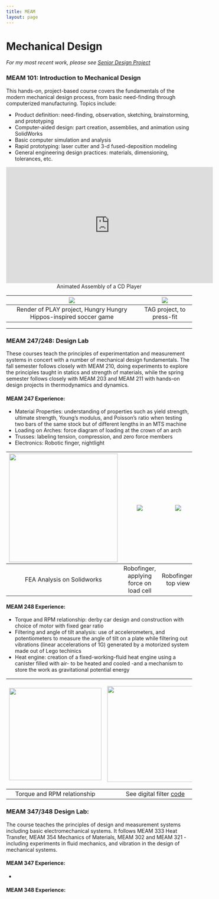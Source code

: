 ```yaml
---
title: MEAM
layout: page
---
```

# Mechanical Design
*For my most recent work, please see <a href="https://susan-z.github.io/projects/SeniorDesign/">Senior Design Project</a>*
### MEAM 101: Introduction to Mechanical Design
This hands-on, project-based course covers the fundamentals of the modern mechanical design process, from basic need-finding through computerized manufacturing. Topics include:
* Product definition: need-finding, observation, sketching, brainstorming, and prototyping
* Computer-aided design: part creation, assemblies, and animation using SolidWorks
* Basic computer simulation and analysis
* Rapid prototyping: laser cutter and 3-d fused-deposition modeling
* General engineering design practices: materials, dimensioning, tolerances, etc.

<center>
<iframe width="560" height="315" src="https://www.youtube.com/embed/orXZEw0QpCo" frameborder="0" allowfullscreen></iframe>
</center>
<center>
Animated Assembly of a CD Player
</center>

|![](https://github.com/susan-z/susan-z.github.io/blob/master/img/playrender.JPG?raw=true) | ![](https://github.com/susan-z/susan-z.github.io/blob/master/img/tag.JPG?raw=true) |
|:------------------------------:|:-------------:|
| Render of PLAY project, Hungry Hungry Hippos-inspired soccer game | TAG project, to press-fit |

---
### MEAM 247/248: Design Lab
These courses teach the principles of experimentation and measurement systems in concert with a number of mechanical design fundamentals. The fall semester follows closely with MEAM 210, doing experiments to explore the principles taught in statics and strength of materials, while the spring semester follows closely with MEAM 203 and MEAM 211 with hands-on design projects in thermodynamics and dynamics.

#### MEAM 247 Experience:
* Material Properties: understanding of properties such as yield strength, ultimate strength, Young’s modulus, and
Poisson’s ratio when testing two bars of the same stock but of different lengths in an MTS machine
* Loading on Arches: force diagram of loading at the crown of an arch
* Trusses: labeling tension, compression, and zero force members
* Electronics: Robotic finger, nightlight

| <img src="https://github.com/susan-z/susan-z.github.io/blob/master/img/FEA%20analysis.JPG?raw=true" width="294px"> | ![](https://github.com/susan-z/susan-z.github.io/blob/master/img/robotfinger.JPG?raw=true) | ![](https://github.com/susan-z/susan-z.github.io/blob/master/img/robofinger_top.JPG?raw=true) | ![](https://github.com/susan-z/susan-z.github.io/blob/master/img/nightlight.JPG?raw=true) |
|:------------------------------:|:------------------------------:|:------------------------------:|:------------------------------:|
|FEA Analysis on Solidworks | Robofinger, applying force on load cell | Robofinger, top view | Nightlight, see [code](https://github.com/susan-z/susan-z.github.io/blob/master/projects/robofinger.ino)

#### MEAM 248 Experience:
* Torque and RPM relationship: derby car design and construction with choice of motor with fixed gear ratio
* Filtering and angle of tilt analysis: use of accelerometers, and potentiometers to measure the angle of tilt on a plate while filtering out vibrations (linear accelerations of 1G) generated by a motorized system made out of Lego techinics
* Heat engine: creation of a fixed-working-fluid heat engine using a canister filled with air- to be heated and cooled -and a mechanism to store the work as gravitational potential energy

| <img src="https://github.com/susan-z/susan-z.github.io/blob/master/img/derby2.JPG?raw=true" width="250px"> | <img src="https://github.com/susan-z/susan-z.github.io/blob/master/img/space1.JPG?raw=true" width="260px"> | <img src ="https://github.com/susan-z/susan-z.github.io/blob/master/img/heatengine1.JPG?raw=true" width="290px"> |
|:------------------------------:|:------------------------------:|:------------------------------:|
| Torque and RPM relationship | See digital filter [code](https://github.com/susan-z/susan-z.github.io/blob/master/projects/digitalfilter.m) |  P-V relationship for Heat Engine|


<!--| <img src="https://github.com/susan-z/susan-z.github.io/blob/master/img/derby2.JPG?raw=true" width="250px"> | <img src="https://github.com/susan-z/susan-z.github.io/blob/master/img/derby1.JPG?raw=true" width="430px"> |
|:--------------------------------------------:|:--------------------------------------------:|
| Torque and RPM relationship                 | CAD/Complete car (required to fit in a narrow tube) |

---

| ![](https://github.com/susan-z/susan-z.github.io/blob/master/img/space.png?raw=true)| <img src="https://github.com/susan-z/susan-z.github.io/blob/master/img/space1.JPG?raw=true" width="260px"> |
|:--------------------------------------------:|:--------------------:|
| Lego technics system, low pass analog filter | Comparison of unfiltered and filtered signals, see digital filter [code](https://github.com/susan-z/susan-z.github.io/blob/master/projects/digitalfilter.m) |

---

| ![](https://github.com/susan-z/susan-z.github.io/blob/master/img/heatengine.JPG?raw=true) | <img src ="https://github.com/susan-z/susan-z.github.io/blob/master/img/heatengine1.JPG?raw=true" width="290px"> |
|:--------------------------------------------:|:--------------------:|
| Mechanism | P-V relationship | -->

### MEAM 347/348 Design Lab:
The course teaches the principles of design and measurement systems including basic electromechanical systems. It follows MEAM 333 Heat Transfer, MEAM 354 Mechanics of Materials, MEAM 302 and MEAM 321 -including experiments in fluid mechanics, and vibration in the design of mechanical systems.

#### MEAM 347 Experience:
*

#### MEAM 348 Experience:
